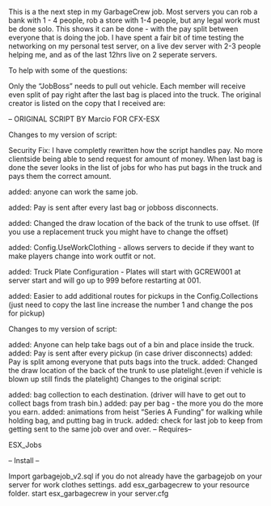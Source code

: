 This is a the next step in my GarbageCrew job. Most servers you can rob a bank with 1 - 4 people, rob a store with 1-4 people, but any legal work must be done solo. This shows it can be done - with the pay split between everyone that is doing the job. I have spent a fair bit of time testing the networking on my personal test server, on a live dev server with 2-3 people helping me, and as of the last 12hrs live on 2 seperate servers.

To help with some of the questions:

Only the “JobBoss” needs to pull out vehicle.
Each member will receive even split of pay right after the last bag is placed into the truck.
The original creator is listed on the copy that I received are:

– ORIGINAL SCRIPT BY Marcio FOR CFX-ESX

Changes to my version of script:

Security Fix: I have completly rewritten how the script handles pay. No more clientside being able to send request for amount of money. When last bag is done the sever looks
in the list of jobs for who has put bags in the truck and pays them the correct amount.

added: anyone can work the same job.

added: Pay is sent after every last bag or jobboss disconnects.

added: Changed the draw location of the back of the trunk to use offset. (If you use a replacement truck you might have to change the offset)

added: Config.UseWorkClothing - allows servers to decide if they want to make players change into work outfit or not.

added: Truck Plate Configuration - Plates will start with GCREW001 at server start and will go up to 999 before restarting at 001.

added: Easier to add additional routes for pickups in the Config.Collections (just need to copy the last line increase the number 1 and change the pos for pickup)

Changes to my version of script:

added: Anyone can help take bags out of a bin and place inside the truck.
added: Pay is sent after every pickup (in case driver disconnects)
added: Pay is split among everyone that puts bags into the truck.
added: Changed the draw location of the back of the trunk to use platelight.(even if vehicle is blown up still finds the platelight)
Changes to the original script:

added: bag collection to each destination. (driver will have to get out to collect bags from trash bin.)
added: pay per bag - the more you do the more you earn.
added: animations from heist “Series A Funding” for walking while holding bag, and putting bag in truck.
added: check for last job to keep from getting sent to the same job over and over.
– Requires–

ESX_Jobs

– Install –

Import garbagejob_v2.sql if you do not already have the garbagejob on your server for work clothes settings.
add esx_garbagecrew to your resource folder.
start esx_garbagecrew in your server.cfg

